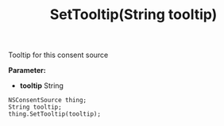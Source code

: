 ﻿---
uid: crmscript_ref_NSConsentSource_SetTooltip
title: SetTooltip(String tooltip)
intellisense: NSConsentSource.SetTooltip
keywords: NSConsentSource, GetTooltip
so.topic: reference
---

Tooltip for this consent source

**Parameter:** 
 - **tooltip** String

```crmscript
NSConsentSource thing;
String tooltip;
thing.SetTooltip(tooltip);
```

